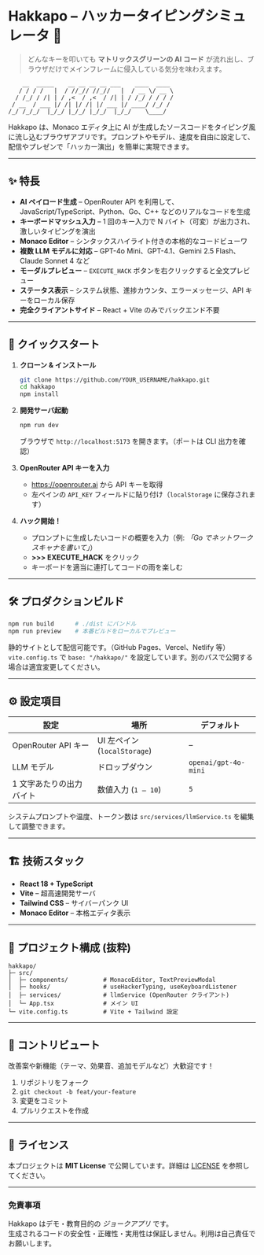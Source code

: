 # Hakkapo – ハッカータイピングシミュレータ 🚀

> どんなキーを叩いても **マトリックスグリーンの AI コード** が流れ出し、ブラウザだけでメインフレームに侵入している気分を味わえます。

```
    __  _____    __ __ __ __ ___    ____  ____ 
   / / / /   |  / //_// //_//   |  / __ \/ __ \
  / /_/ / /| | / ,<  / ,<  / /| | / /_/ / / / /
 / __  / ___ |/ /| |/ /| |/ ___ |/ ____/ /_/ / 
/_/ /_/_/  |_/_/ |_/_/ |_/_/  |_/_/    \____/  
```

Hakkapo は、Monaco エディタ上に AI が生成したソースコードをタイピング風に流し込むブラウザアプリです。プロンプトやモデル、速度を自由に設定して、配信やプレゼンで「ハッカー演出」を簡単に実現できます。

---

## ✨ 特長

- **AI ペイロード生成** – OpenRouter API を利用して、JavaScript/TypeScript、Python、Go、C++ などのリアルなコードを生成
- **キーボードマッシュ入力** – 1 回のキー入力で N バイト（可変）が出力され、激しいタイピングを演出
- **Monaco Editor** – シンタックスハイライト付きの本格的なコードビューワ
- **複数 LLM モデルに対応** – GPT-4o Mini、GPT-4.1、Gemini 2.5 Flash、Claude Sonnet 4 など
- **モーダルプレビュー** – `EXECUTE_HACK` ボタンを右クリックすると全文プレビュー
- **ステータス表示** – システム状態、進捗カウンタ、エラーメッセージ、API キーをローカル保存
- **完全クライアントサイド** – React + Vite のみでバックエンド不要

---

## 🚀 クイックスタート

1. **クローン & インストール**

   ```bash
   git clone https://github.com/YOUR_USERNAME/hakkapo.git
   cd hakkapo
   npm install
   ```

2. **開発サーバ起動**

   ```bash
   npm run dev
   ```

   ブラウザで `http://localhost:5173` を開きます。（ポートは CLI 出力を確認）

3. **OpenRouter API キーを入力**

   - <https://openrouter.ai> から API キーを取得
   - 左ペインの `API_KEY` フィールドに貼り付け（`localStorage` に保存されます）

4. **ハック開始！**

   - プロンプトに生成したいコードの概要を入力（例: *「Go でネットワークスキャナを書いて」*）
   - **>>> EXECUTE_HACK** をクリック
   - キーボードを適当に連打してコードの雨を楽しむ

---

## 🛠️ プロダクションビルド

```bash
npm run build      # ./dist にバンドル
npm run preview    # 本番ビルドをローカルでプレビュー
```

静的サイトとして配信可能です。（GitHub Pages、Vercel、Netlify 等）  
`vite.config.ts` で `base: "/hakkapo/"` を設定しています。別のパスで公開する場合は適宜変更してください。

---

## ⚙️ 設定項目

| 設定                     | 場所                                     | デフォルト |
| ------------------------ | ---------------------------------------- | ---------- |
| OpenRouter API キー      | UI 左ペイン (`localStorage`)             | –          |
| LLM モデル               | ドロップダウン                           | `openai/gpt-4o-mini` |
| 1 文字あたりの出力バイト | 数値入力 (`1 – 10`)                      | `5`        |

システムプロンプトや温度、トークン数は `src/services/llmService.ts` を編集して調整できます。

---

## 🏗️ 技術スタック

- **React 18 + TypeScript**
- **Vite** – 超高速開発サーバ
- **Tailwind CSS** – サイバーパンク UI
- **Monaco Editor** – 本格エディタ表示

---

## 📂 プロジェクト構成 (抜粋)

```
hakkapo/
├─ src/
│  ├─ components/          # MonacoEditor, TextPreviewModal
│  ├─ hooks/               # useHackerTyping, useKeyboardListener
│  ├─ services/            # llmService (OpenRouter クライアント)
│  └─ App.tsx              # メイン UI
└─ vite.config.ts          # Vite + Tailwind 設定
```

---

## 🙏 コントリビュート

改善案や新機能（テーマ、効果音、追加モデルなど）大歓迎です！

1. リポジトリをフォーク  
2. `git checkout -b feat/your-feature`  
3. 変更をコミット  
4. プルリクエストを作成  

---

## 📜 ライセンス

本プロジェクトは **MIT License** で公開しています。詳細は [LICENSE](LICENSE) を参照してください。

---

### 免責事項

Hakkapo はデモ・教育目的の *ジョークアプリ* です。  
生成されるコードの安全性・正確性・実用性は保証しません。利用は自己責任でお願いします。
